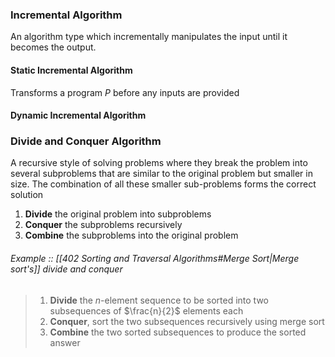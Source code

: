 ### Incremental Algorithm
An algorithm type which incrementally manipulates the input until it becomes the output. 

#### Static Incremental Algorithm
Transforms a program $P$ before any inputs are provided

#### Dynamic Incremental Algorithm


### Divide and Conquer Algorithm
A recursive style of solving problems where they break the problem into several subproblems that are similar to the original problem but smaller in size. The combination of all these smaller sub-problems forms the correct solution

1. **Divide** the original problem into subproblems
2. **Conquer** the subproblems recursively
3. **Combine** the subproblems into the original problem


###### Example :: [[402 Sorting and Traversal Algorithms#Merge Sort|Merge sort's]] divide and conquer
> 1. **Divide** the $n$-element sequence to be sorted into two subsequences of $\frac{n}{2}$ elements each
> 2. **Conquer**, sort the two subsequences recursively using merge sort
> 3. **Combine** the two sorted subsequences to produce the sorted answer